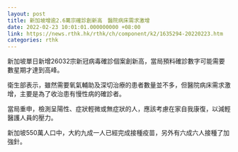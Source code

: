 ```yaml
---
layout: post
title: 新加坡增逾2.6萬宗確診創新高　醫院病床需求激增
date: 2022-02-23 10:01:01.000000000 +08:00
link: https://news.rthk.hk/rthk/ch/component/k2/1635294-20220223.htm
categories: rthk
---
```


新加坡單日新增26032宗新冠病毒確診個案創新高，當局預料確診數字可能需要數星期才達到高峰。

衛生部表示，雖然需要氧氣輔助及深切治療的患者數量並不多，但醫院病床需求激增，主要是為了收治患有慢性病的確診者。

當局重申，檢測呈陽性、症狀輕微或無症狀的人，應該考慮在家自我康復，以減輕醫護人員的壓力。

新加坡550萬人口中，大約九成一人已經完成接種疫苗，另外有六成六人接種了加強針。
